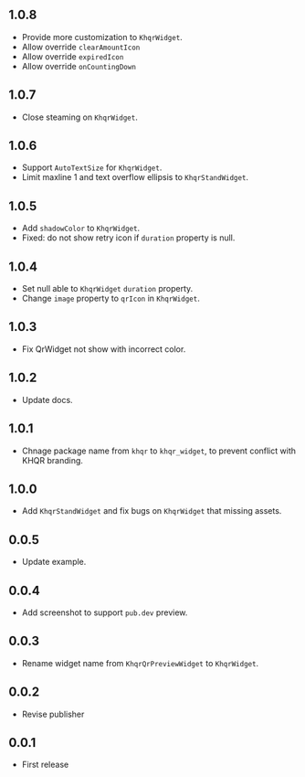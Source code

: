 ## 1.0.8

- Provide more customization to `KhqrWidget`.
- Allow override `clearAmountIcon`
- Allow override `expiredIcon`
- Allow override `onCountingDown`

## 1.0.7

- Close steaming on `KhqrWidget`.

## 1.0.6

- Support `AutoTextSize` for `KhqrWidget`.
- Limit maxline 1 and text overflow ellipsis to `KhqrStandWidget`.

## 1.0.5

- Add `shadowColor` to `KhqrWidget`.
- Fixed: do not show retry icon if `duration` property is null.

## 1.0.4

- Set null able to `KhqrWidget` `duration` property.
- Change `image` property to `qrIcon` in `KhqrWidget`.

## 1.0.3

- Fix QrWidget not show with incorrect color.

## 1.0.2

- Update docs.

## 1.0.1

- Chnage package name from `khqr` to `khqr_widget`, to prevent conflict with KHQR branding.

## 1.0.0

- Add `KhqrStandWidget` and fix bugs on `KhqrWidget` that missing assets.

## 0.0.5

- Update example.

## 0.0.4

- Add screenshot to support `pub.dev` preview.

## 0.0.3

- Rename widget name from `KhqrQrPreviewWidget` to `KhqrWidget`.

## 0.0.2

- Revise publisher

## 0.0.1

- First release
